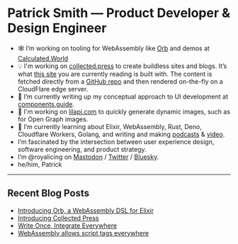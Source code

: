 # Patrick Smith — Product Developer & Design Engineer

- 🕸️ I’m working on tooling for WebAssembly like [Orb](https://github.com/RoyalIcing/Orb) and demos at [Calculated.World](https://calculated.world)
- 💡 I'm working on [collected.press](https://collected.press/) to create buildless sites and blogs. It’s what [this site](https://icing.space/) you are currently reading is built with. The content is fetched directly from a [GitHub repo](https://github.com/RoyalIcing/RoyalIcing) and then rendered on-the-fly on a CloudFlare edge server.
- 🔭 I’m currently writing up my conceptual approach to UI development at [components.guide](https://components.guide/).
- 🐝 I'm working on [lilapi.com](https://lilapi.com/) to quickly generate dynamic images, such as for Open Graph images.
- 🌱 I’m currently learning about Elixir, WebAssembly, Rust, Deno, Cloudflare Workers, Golang, and writing and making [podcasts](https://runtimereverie.com) & [video](https://www.youtube.com/@PatrickGWSmith).
- I’m fascinated by the intersection between user experience design, software engineering, and product strategy.
- I’m @royalicing on [Mastodon](http://hachyderm.io/@royalicing) / [Twitter](https://twitter.com/royalicing) / [Bluesky](https://bsky.app/profile/royalicing.bsky.social).
- he/him, Patrick

----

## Recent Blog Posts

- [Introducing Orb, a WebAssembly DSL for Elixir](https://icing.space/2023/introducing-orb)
- [Introducing Collected Press](/2023/introducing-collected-press)
- [Write Once, Integrate Everywhere](/2023/write-once-integrate-everywhere)
- [WebAssembly allows script tags everywhere](/2023/web-assembly-script-tags-everywhere)
